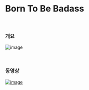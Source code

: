 # Born To Be Badass

<br/>

### 개요 
![image](https://user-images.githubusercontent.com/29402080/160846691-8a4688bf-1530-4a4e-8ac9-6a3f982e2fb4.png)

<br/>

### 동영상
[![image](https://user-images.githubusercontent.com/29402080/160847305-3e4bfe55-6cbd-40d8-9f8a-c9ce6f04ca5d.png)](https://www.youtube.com/watch?v=cE1Kug5lC-8)


